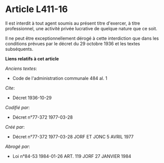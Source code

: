 # Article L411-16

Il est interdit à tout agent soumis au présent titre d'exercer, à titre professionnel, une activité privée lucrative de
quelque nature que ce soit.

Il ne peut être exceptionnellement dérogé à cette interdiction que dans les conditions prévues par le décret du 29 octobre
1936 et les textes subséquents.

**Liens relatifs à cet article**

_Anciens textes_:

  - Code de l'administration communale 484 al. 1

_Cite_:

  - Décret  1936-10-29

_Codifié par_:

  - Décret n°77-372 1977-03-28

_Créé par_:

  - Décret n°77-372 1977-03-28 JORF ET JONC 5 AVRIL 1977

_Abrogé par_:

  - Loi n°84-53 1984-01-26 ART. 119 JORF 27 JANVIER 1984
